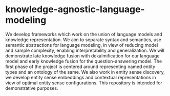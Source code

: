 # knowledge-agnostic-language-modeling

We develop frameworks which work on the union of language models and knowledge representation.
We aim to separate syntax and semantics, use semantic abstractions for language modeling, in view of reducing model and sample complexity,
enabling interpretability and generalization. 
We will demonstrate late knowledge fusion with dekalmification for our language model and early knowledge fusion for the question-answering model. 
The first phase of the project is centered around representing named entity types and an ontology of the same. 
We also work in entity sense discovery, we develop entity sense embeddings and contextual representations in view of optimal entity sense configurations.
This repository is intended for demonstrative purposes.
